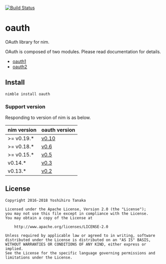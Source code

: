 [![Build Status](https://travis-ci.org/CORDEA/oauth.svg?branch=develop)](https://travis-ci.org/CORDEA/oauth)

# oauth

OAuth library for nim.

OAuth is composed of two modules. Please read documentation for details.

- [oauth1](http://cordea.github.io/oauth/docs/oauth1.html)
- [oauth2](http://cordea.github.io/oauth/docs/oauth2.html)

## Install

```
nimble install oauth
```

### Support version

Responding to version of nim is as below.

| nim version | oauth version |
|:--------|:-----|
| >= v0.19.* | [v0.10](https://github.com/CORDEA/oauth/releases/tag/v0.10) |
| >= v0.18.* | [v0.6](https://github.com/CORDEA/oauth/releases/tag/v0.6) |
| >= v0.15.* | [v0.5](https://github.com/CORDEA/oauth/releases/tag/v0.5) |
| v0.14.* | [v0.3](https://github.com/CORDEA/oauth/releases/tag/v0.3) |
| v0.13.* | [v0.2](https://github.com/CORDEA/oauth/releases/tag/v0.2) |

## License

```
Copyright 2016-2018 Yoshihiro Tanaka

Licensed under the Apache License, Version 2.0 (the "License");
you may not use this file except in compliance with the License.
You may obtain a copy of the License at

    http://www.apache.org/licenses/LICENSE-2.0

Unless required by applicable law or agreed to in writing, software
distributed under the License is distributed on an "AS IS" BASIS,
WITHOUT WARRANTIES OR CONDITIONS OF ANY KIND, either express or implied.
See the License for the specific language governing permissions and
limitations under the License.
```
